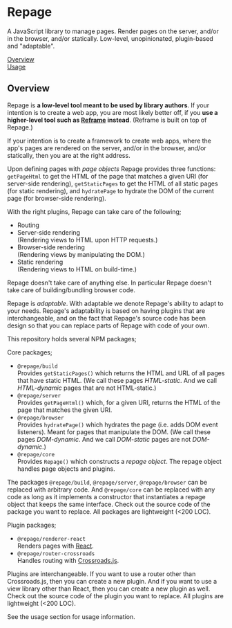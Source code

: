 <!---






    WARNING, READ THIS.
    This is a computed file. Do not edit.
    Edit `/helpers/repage/docs/overview.template.md` instead.












    WARNING, READ THIS.
    This is a computed file. Do not edit.
    Edit `/helpers/repage/docs/overview.template.md` instead.












    WARNING, READ THIS.
    This is a computed file. Do not edit.
    Edit `/helpers/repage/docs/overview.template.md` instead.












    WARNING, READ THIS.
    This is a computed file. Do not edit.
    Edit `/helpers/repage/docs/overview.template.md` instead.












    WARNING, READ THIS.
    This is a computed file. Do not edit.
    Edit `/helpers/repage/docs/overview.template.md` instead.






-->
# Repage

A JavaScript library to manage pages.
Render pages on the server, and/or in the browser, and/or statically.
Low-level, unopinionated, plugin-based and "adaptable".

[Overview](/helpers/repage/readme.md)<br/>
[Usage](/helpers/repage/docs/usage.md)

## Overview

Repage is **a low-level tool meant to be used by library authors**.
If your intention is to create a web app,
you are most likely better off,
if you **use a higher-level tool such as [Reframe](https://github.com/reframejs/reframe) instead**.
(Reframe is built on top of Repage.)

If your intention is to create a framework to create web apps, where the app's pages are rendered on the server, and/or in the browser, and/or statically, then you are at the right address.

Upon defining pages with *page objects* Repage provides three functions:
`getPageHtml` to get the HTML of the page that matches a given URI (for server-side rendering),
`getStaticPages` to get the HTML of all static pages (for static rendering),
and `hydratePage` to hydrate the DOM of the current page (for browser-side rendering).

With the right plugins, Repage can take care of the following;
 - Routing
 - Server-side rendering
   <br/>
   (Rendering views to HTML upon HTTP requests.)
 - Browser-side rendering
   <br/>
   (Rendering views by manipulating the DOM.)
 - Static rendering
   <br/>
   (Rendering views to HTML on build-time.)

Repage doesn't take care of anything else.
In particular Repage doesn't take care of building/bundling browser code.

Repage is *adaptable*.
With adaptable we denote Repage's ability to adapt to your needs.
Repage's adaptability is based on
having plugins that are interchangeable,
and on the fact that
Repage's source code has been design so that you can replace parts of Repage with code of your own.


This repository holds several NPM packages;

Core packages;
 - `@repage/build`
    <br/>
    Provides `getStaticPages()` which returns the HTML and URL of all pages that have static HTML. (We call these pages *HTML-static*. And we call *HTML-dynamic* pages that are not HTML-static.)
 - `@repage/server`
    <br/>
    Provides `getPageHtml()` which, for a given URI, returns the HTML of the page that matches the given URI.
 - `@repage/browser`
    <br/>
    Provides `hydratePage()` which hydrates the page (i.e. adds DOM event listeners). Meant for pages that manipulate the DOM. (We call these pages *DOM-dynamic*. And we call *DOM-static* pages are not *DOM-dynamic*.)
 - `@repage/core`
    <br/>
    Provides `Repage()` which constructs a *repage object*. The repage object handles page objects and plugins.

The packages `@repage/build`, `@repage/server`, `@repage/browser` can be replaced with arbitrary code.
And `@repage/core` can be replaced with any code
as long as it implements a constructor that
instantiates a repage object that keeps the same interface.
Check out the source code of the package you want to replace. All packages are lightweight (<200 LOC).

Plugin packages;
 - `@repage/renderer-react`
    <br/>
    Renders pages with [React](https://github.com/facebook/react).
 - `@repage/router-crossroads`
    <br/>
    Handles routing with [Crossroads.js](https://github.com/millermedeiros/crossroads.js).

Plugins are interchangeable.
If you want to use a router other than Crossroads.js, then you can create a new plugin.
And if you want to use a view library other than React, then you can create a new plugin as well.
Check out the source code of the plugin you want to replace. All plugins are lightweight (<200 LOC).

See the usage section for usage information.

<!---






    WARNING, READ THIS.
    This is a computed file. Do not edit.
    Edit `/helpers/repage/docs/overview.template.md` instead.












    WARNING, READ THIS.
    This is a computed file. Do not edit.
    Edit `/helpers/repage/docs/overview.template.md` instead.












    WARNING, READ THIS.
    This is a computed file. Do not edit.
    Edit `/helpers/repage/docs/overview.template.md` instead.












    WARNING, READ THIS.
    This is a computed file. Do not edit.
    Edit `/helpers/repage/docs/overview.template.md` instead.












    WARNING, READ THIS.
    This is a computed file. Do not edit.
    Edit `/helpers/repage/docs/overview.template.md` instead.






-->
